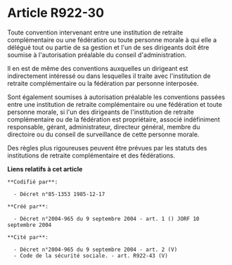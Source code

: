# Article R922-30

Toute convention intervenant entre une institution de retraite complémentaire ou une fédération ou toute personne morale à
qui elle a délégué tout ou partie de sa gestion et l'un de ses dirigeants doit être soumise à l'autorisation préalable du
conseil d'administration.

Il en est de même des conventions auxquelles un dirigeant est indirectement intéressé ou dans lesquelles il traite avec
l'institution de retraite complémentaire ou la fédération par personne interposée.

Sont également soumises à autorisation préalable les conventions passées entre une institution de retraite complémentaire ou
une fédération et toute personne morale, si l'un des dirigeants de l'institution de retraite complémentaire ou de la
fédération est propriétaire, associé indéfiniment responsable, gérant, administrateur, directeur général, membre du
directoire ou du conseil de surveillance de cette personne morale.

Des règles plus rigoureuses peuvent être prévues par les statuts des institutions de retraite complémentaire et des
fédérations.

**Liens relatifs à cet article**

	**Codifié par**:

	  - Décret n°85-1353 1985-12-17

	**Créé par**:

	  - Décret n°2004-965 du 9 septembre 2004 - art. 1 () JORF 10 septembre 2004

	**Cité par**:

	  - Décret n°2004-965 du 9 septembre 2004 - art. 2 (V)
	  - Code de la sécurité sociale. - art. R922-43 (V)
